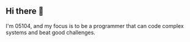 ## Hi there 👋

I'm 05104, and my focus is to be a programmer that can code complex systems and beat good challenges.
